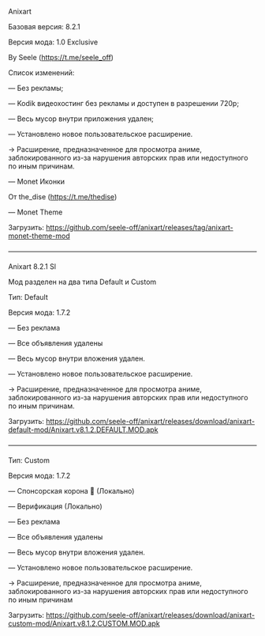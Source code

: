 Anixart

Базовая версия: 8.2.1

Версия мода: 1.0 Exclusive

By Seele (https://t.me/seele_off)


Список изменений:

— Без рекламы;

— Kodik видеохостинг без рекламы и доступен в разрешении 720p;

— Весь мусор внутри приложения удален;

— Установлено новое пользовательское расширение.

→ Расширение, предназначенное для просмотра аниме, заблокированного из-за нарушения авторских прав или недоступного по иным причинам.

— Monet Иконки

От the_dise (https://t.me/thedise)

— Monet Theme

Загрузить: https://github.com/seele-off/anixart/releases/tag/anixart-monet-theme-mod

————————————————————————————————————

Anixart 8.2.1 Sl

Мод разделен на два типа
Default и Custom


Тип: Default

Версия мода: 1.7.2

— Без реклама

— Все объявления удалены

— Весь мусор внутри вложения удален.

— Установлено новое пользовательское расширение.

→ Расширение, предназначенное для просмотра аниме, заблокированного из-за нарушения авторских прав или недоступного по иным причинам.

Загрузить: https://github.com/seele-off/anixart/releases/download/anixart-default-mod/Anixart.v8.1.2.DEFAULT.MOD.apk

————————————————————————————————————

Тип: Custom

Версия мода: 1.7.2

— Спонсорская корона 👑 (Локально)

— Верификация (Локально)

— Без реклама

— Все объявления удалены

— Весь мусор внутри вложения удален.

— Установлено новое пользовательское расширение.

→ Расширение, предназначенное для просмотра аниме, заблокированного из-за нарушения авторских прав или недоступного по иным причинам

Загрузить: https://github.com/seele-off/anixart/releases/download/anixart-custom-mod/Anixart.v8.1.2.CUSTOM.MOD.apk
